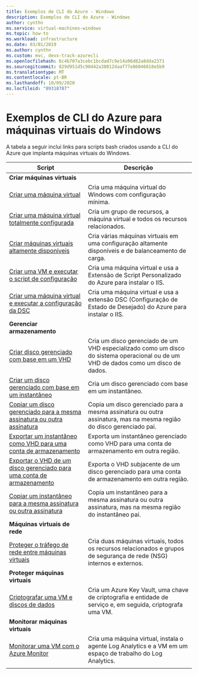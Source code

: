 ```yaml
---
title: Exemplos de CLI do Azure - Windows
description: Exemplos de CLI do Azure - Windows
author: cynthn
ms.service: virtual-machines-windows
ms.topic: how-to
ms.workload: infrastructure
ms.date: 03/01/2019
ms.author: cynthn
ms.custom: mvc, devx-track-azurecli
ms.openlocfilehash: 6c4b707a3cebc1bcdad7c9e14a96d82a8dda2371
ms.sourcegitcommit: 829d951d5c90442a38012daaf77e86046018e5b9
ms.translationtype: MT
ms.contentlocale: pt-BR
ms.lasthandoff: 10/09/2020
ms.locfileid: "89318787"
---
```

# <a name="azure-cli-samples-for-windows-virtual-machines"></a>Exemplos de CLI do Azure para máquinas virtuais do Windows

A tabela a seguir inclui links para scripts bash criados usando a CLI do Azure que implanta máquinas virtuais do Windows.

| Script | Descrição |
|---|---|
|**Criar máquinas virtuais**||
| [Criar uma máquina virtual](./../scripts/virtual-machines-windows-cli-sample-create-vm-quick-create.md?toc=%2fazure%2fvirtual-machines%2fwindows%2ftoc.json) | Cria uma máquina virtual do Windows com configuração mínima. |
| [Criar uma máquina virtual totalmente configurada](./../scripts/virtual-machines-windows-cli-sample-create-vm.md?toc=%2fazure%2fvirtual-machines%2fwindows%2ftoc.json) | Cria um grupo de recursos, a máquina virtual e todos os recursos relacionados.|
| [Criar máquinas virtuais altamente disponíveis](./../scripts/virtual-machines-windows-cli-sample-nlb.md?toc=%2fazure%2fvirtual-machines%2fwindows%2ftoc.json) | Cria várias máquinas virtuais em uma configuração altamente disponíveis e de balanceamento de carga. |
| [Criar uma VM e executar o script de configuração](./../scripts/virtual-machines-windows-cli-sample-create-vm-iis.md?toc=%2fazure%2fvirtual-machines%2fwindows%2ftoc.json) | Cria uma máquina virtual e usa a Extensão de Script Personalizado do Azure para instalar o IIS. |
| [Criar uma máquina virtual e executar a configuração da DSC](./../scripts/virtual-machines-windows-cli-sample-create-iis-using-dsc.md?toc=%2fazure%2fvirtual-machines%2fwindows%2ftoc.json) | Cria uma máquina virtual e usa a extensão DSC (Configuração de Estado de Desejado) do Azure para instalar o IIS. |
|**Gerenciar armazenamento**||
| [Criar disco gerenciado com base em um VHD](../scripts/virtual-machines-cli-sample-create-managed-disk-from-vhd.md?toc=%2fazure%2fvirtual-machines%2fwindows%2ftoc.json) | Cria um disco gerenciado de um VHD especializado como um disco do sistema operacional ou de um VHD de dados como um disco de dados.  |
| [Criar um disco gerenciado com base em um instantâneo](../scripts/virtual-machines-cli-sample-create-managed-disk-from-snapshot.md?toc=%2fazure%2fvirtual-machines%2fwindows%2ftoc.json) | Cria um disco gerenciado com base em um instantâneo. |
| [Copiar um disco gerenciado para a mesma assinatura ou outra assinatura](../scripts/virtual-machines-cli-sample-copy-managed-disks-to-same-or-different-subscription.md?toc=%2fazure%2fvirtual-machines%2fwindows%2ftoc.json) | Copia um disco gerenciado para a mesma assinatura ou outra assinatura, mas na mesma região do disco gerenciado pai. 
| [Exportar um instantâneo como VHD para uma conta de armazenamento](../scripts/virtual-machines-cli-sample-copy-snapshot-to-storage-account.md?toc=%2fazure%2fvirtual-machines%2fwindows%2ftoc.json) | Exporta um instantâneo gerenciado como VHD para uma conta de armazenamento em outra região. |
| [Exportar o VHD de um disco gerenciado para uma conta de armazenamento](../scripts/virtual-machines-cli-sample-copy-managed-disks-vhd.md?toc=%2fazure%2fvirtual-machines%2fwindows%2ftoc.json) | Exporta o VHD subjacente de um disco gerenciado para uma conta de armazenamento em outra região. |
| [Copiar um instantâneo para a mesma assinatura ou outra assinatura](../scripts/virtual-machines-cli-sample-copy-snapshot-to-same-or-different-subscription.md?toc=%2fazure%2fvirtual-machines%2fwindows%2ftoc.json) | Copia um instantâneo para a mesma assinatura ou outra assinatura, mas na mesma região do instantâneo pai. |
|**Máquinas virtuais de rede**||
| [Proteger o tráfego de rede entre máquinas virtuais](./../scripts/virtual-machines-windows-cli-sample-create-vm-nsg.md?toc=%2fazure%2fvirtual-machines%2fwindows%2ftoc.json) | Cria duas máquinas virtuais, todos os recursos relacionados e grupos de segurança de rede (NSG) internos e externos. |
|**Proteger máquinas virtuais**||
| [Criptografar uma VM e discos de dados](./../scripts/virtual-machines-windows-cli-sample-encrypt-vm.md?toc=%2fazure%2fvirtual-machines%2fwindows%2ftoc.json) | Cria um Azure Key Vault, uma chave de criptografia e entidade de serviço e, em seguida, criptografa uma VM. |
|**Monitorar máquinas virtuais**||
| [Monitorar uma VM com o Azure Monitor](./../scripts/virtual-machines-windows-cli-sample-create-vm-oms.md?toc=%2fazure%2fvirtual-machines%2fwindows%2ftoc.json) | Cria uma máquina virtual, instala o agente Log Analytics e a VM em um espaço de trabalho do Log Analytics.  |
| | |
